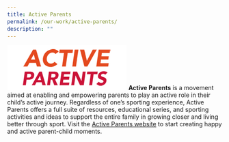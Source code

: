 ```yaml
---
title: Active Parents
permalink: /our-work/active-parents/
description: ""
---
```


![](/images/logo-activeparents2.png)
**Active Parents** is a movement aimed at enabling and empowering parents to play an active role in their child’s active journey. Regardless of one’s sporting experience, Active Parents offers a full suite of resources, educational series, and sporting activities and ideas to support the entire family in growing closer and living better through sport. Visit the [Active Parents website](https://activeparents.myactivesg.com/) to start creating happy and active parent-child moments.